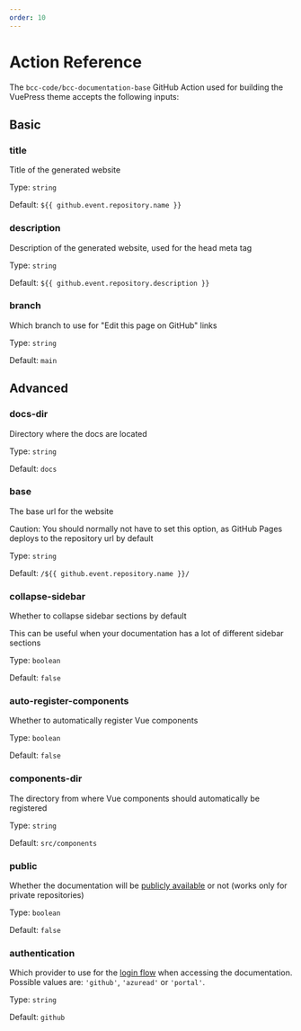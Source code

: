 ```yaml
---
order: 10
---
```


# Action Reference
The `bcc-code/bcc-documentation-base` GitHub Action used for building the VuePress theme accepts the following inputs:

## Basic
### title <Badge type="tip" text="required" vertical="middle" />
Title of the generated website

Type: `string`

Default: `${{ github.event.repository.name }}`

### description <Badge type="tip" text="required" vertical="middle" />
Description of the generated website, used for the head meta tag

Type: `string`

Default: `${{ github.event.repository.description }}`
  
### branch
Which branch to use for "Edit this page on GitHub" links

Type: `string`

Default: `main`

## Advanced
### docs-dir
Directory where the docs are located

Type: `string`

Default: `docs`

### base
The base url for the website

Caution: You should normally not have to set this option, as GitHub Pages deploys to the repository url by default

Type: `string`

Default: `/${{ github.event.repository.name }}/`

### collapse-sidebar
Whether to collapse sidebar sections by default

This can be useful when your documentation has a lot of different sidebar sections

Type: `boolean`

Default: `false`

### auto-register-components
Whether to automatically register Vue components

Type: `boolean`

Default: `false`

### components-dir
The directory from where Vue components should automatically be registered

Type: `string`

Default: `src/components`

### public <Badge type="warning" text="v3 or later" vertical="middle" />
Whether the documentation will be [publicly available](./README.md#make-documentation-publicly-available) or not (works only for private repositories)

Type: `boolean`

Default: `false`

### authentication <Badge type="warning" text="v5 or later" vertical="middle" />
Which provider to use for the [login flow](./README.md#Change-authentication-method-for-the-documentation) when accessing the documentation.  
Possible values are: `'github'`, `'azuread'` or `'portal'`.  

Type: `string`

Default: `github`